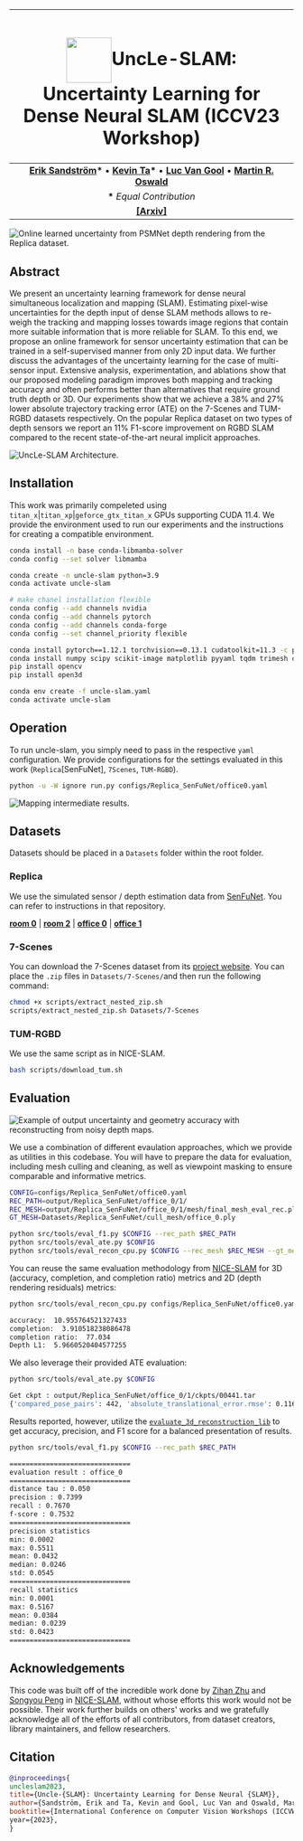 

| <h1 align="center"><img src="media/UncLe-SLAM-logo.png" width="80" style="display: inline-block; margin: 0 auto; vertical-align: middle">UncLe-SLAM: Uncertainty Learning for Dense Neural SLAM (ICCV23 Workshop)</h1> |
|:-:|
| **[Erik Sandström](https://scholar.google.com/citations?hl=en&user=phiETm4AAAAJ)\*** • **[Kevin Ta](https://kevinta.dev/)\*** • **[Luc Van Gool](https://scholar.google.com/citations?hl=en&user=TwMib_QAAAAJ)** • **[Martin R. Oswald](https://scholar.google.com/citations?user=biytQP8AAAAJ&hl=en&oi=ao)** | 
| **\*** *Equal Contribution* |
| [**[Arxiv]**](https://arxiv.org/abs/2306.11048) |

![Online learned uncertainty from PSMNet depth rendering from the Replica dataset.](media/predicted-uncertainty.gif "UncLe-SLAM Learned Uncertainty Example")

## Abstract

We present an uncertainty learning framework for dense neural simultaneous localization and mapping (SLAM). Estimating pixel-wise uncertainties for the depth input of dense SLAM methods allows to re-weigh the tracking and mapping losses towards image regions that contain more suitable information that is more reliable for SLAM. To this end, we propose an online framework for sensor uncertainty estimation that can be trained in a self-supervised manner from only 2D input data. We further discuss the advantages of the uncertainty learning for the case of multi-sensor input. Extensive analysis, experimentation, and ablations show that our proposed modeling paradigm improves both mapping and tracking accuracy and often performs better than alternatives that require ground truth depth or 3D. Our experiments show that we achieve a 38% and 27% lower absolute trajectory tracking error (ATE) on the 7-Scenes and TUM-RGBD datasets respectively. On the popular Replica dataset on two types of depth sensors we report an 11% F1-score improvement on RGBD SLAM compared to the recent state-of-the-art neural implicit approaches. 

![UncLe-SLAM Architecture.](media/architecture.png "UncLe-SLAM Architecture")

## Installation

This work was primarily compeleted using `titan_x`|`titan_xp`|`geforce_gtx_titan_x` GPUs supporting CUDA 11.4. We provide the environment used to run our experiments and the instructions for creating a compatible environment.

```bash
conda install -n base conda-libmamba-solver
conda config --set solver libmamba

conda create -n uncle-slam python=3.9
conda activate uncle-slam

# make chanel installation flexible
conda config --add channels nvidia
conda config --add channels pytorch
conda config --add channels conda-forge
conda config --set channel_priority flexible

conda install pytorch==1.12.1 torchvision==0.13.1 cudatoolkit=11.3 -c pytorch
conda install numpy scipy scikit-image matplotlib pyyaml tqdm trimesh colorama rtree
pip install opencv
pip install open3d 
```

```bash
conda env create -f uncle-slam.yaml
conda activate uncle-slam
```

## Operation

To run uncle-slam, you simply need to pass in the respective `yaml` configuration. We provide configurations for the settings evaluated in this work (`Replica`[SenFuNet], `7Scenes`, `TUM-RGBD`).

```bash
python -u -W ignore run.py configs/Replica_SenFuNet/office0.yaml
```

![Mapping intermediate results.](media/mapping-output.gif "Mapping intermediate results.")

## Datasets

Datasets should be placed in a `Datasets` folder within the root folder.

### Replica

We use the simulated sensor / depth estimation data from [SenFuNet](https://github.com/eriksandstroem/SenFuNet). You can refer to instructions in that repository.

 [**room 0**](https://data.vision.ee.ethz.ch/esandstroem/replica/room_0.tar) | [**room 2**](https://data.vision.ee.ethz.ch/esandstroem/replica/room_2.tar) | [**office 0**](https://data.vision.ee.ethz.ch/esandstroem/replica/office_0.tar) | [**office 1**](https://data.vision.ee.ethz.ch/esandstroem/replica/office_1.tar)

### 7-Scenes

You can download the 7-Scenes dataset from its [project website](https://www.microsoft.com/en-us/research/project/rgb-d-dataset-7-scenes/). You can place the `.zip` files in `Datasets/7-Scenes/`and then run the following command:

```bash
chmod +x scripts/extract_nested_zip.sh
scripts/extract_nested_zip.sh Datasets/7-Scenes
```

### TUM-RGBD

We use the same script as in NICE-SLAM.

```bash
bash scripts/download_tum.sh
```

## Evaluation

![Example of output uncertainty and geometry accuracy with reconstructing from noisy depth maps.](media/mesh-errors.jpg "Outputs from noisy depth map reconstruction")

We use a combination of different evaulation approaches, which we provide as utilities in this codebase. You will have to prepare the data for evaluation, including mesh culling and cleaning, as well as viewpoint masking to ensure comparable and informative metrics.

```bash
CONFIG=configs/Replica_SenFuNet/office0.yaml
REC_PATH=output/Replica_SenFuNet/office_0/1/
REC_MESH=output/Replica_SenFuNet/office_0/1/mesh/final_mesh_eval_rec.ply
GT_MESH=Datasets/Replica_SenFuNet/cull_mesh/office_0.ply

python src/tools/eval_f1.py $CONFIG --rec_path $REC_PATH
python src/tools/eval_ate.py $CONFIG
python src/tools/eval_recon_cpu.py $CONFIG --rec_mesh $REC_MESH --gt_mesh $GT_MESH -3d -2d
```

You can reuse the same evaluation methodology from [NICE-SLAM](https://github.com/cvg/nice-slam/) for 3D (accuracy, completion, and completion ratio) metrics and 2D (depth rendering residuals) metrics:

```bash
python src/tools/eval_recon_cpu.py configs/Replica_SenFuNet/office0.yaml --rec_mesh output/Replica_SenFuNet/office_0/1/mesh/final_mesh_eval_rec.ply --gt_mesh Datasets/Replica/cull_mesh/office0.ply -3d -2d

accuracy:  10.955764521327433
completion:  3.910518238086478
completion ratio:  77.034
Depth L1:  5.9660520404577255
```

We also leverage their provided ATE evaluation:

```bash
python src/tools/eval_ate.py $CONFIG

Get ckpt : output/Replica_SenFuNet/office_0/1/ckpts/00441.tar
{'compared_pose_pairs': 442, 'absolute_translational_error.rmse': 0.11628699235386263, 'absolute_translational_error.mean': 0.10003707770662722, 'absolute_translational_error.median': 0.08596961841617533, 'absolute_translational_error.std': 0.05928952415583667, 'absolute_translational_error.min': 0.0, 'absolute_translational_error.max': 0.24728239693637982}
```

Results reported, however, utilize the [`evaluate_3d_reconstruction_lib`](https://github.com/eriksandstroem/evaluate_3d_reconstruction_lib/) to get accuracy, precision, and F1 score for a balanced presentation of results.

```bash
python src/tools/eval_f1.py $CONFIG --rec_path $REC_PATH

==============================
evaluation result : office_0
==============================
distance tau : 0.050
precision : 0.7399
recall : 0.7670
f-score : 0.7532
==============================
precision statistics
min: 0.0002
max: 0.5511
mean: 0.0432
median: 0.0246
std: 0.0545
==============================
recall statistics
min: 0.0001
max: 0.5167
mean: 0.0384
median: 0.0239
std: 0.0423
==============================
```

## Acknowledgements

This code was built off of the incredible work done by [Zihan Zhu](https://zzh2000.github.io/) and [Songyou Peng](https://pengsongyou.github.io/) in [NICE-SLAM](https://github.com/cvg/nice-slam/), without whose efforts this work would not be possible. Their work further builds on others' works and we gratefully acknowledge all of the efforts of all contributors, from dataset creators, library maintainers, and fellow researchers.

## Citation

```bibtex
@inproceedings{
uncleslam2023,
title={Uncle-{SLAM}: Uncertainty Learning for Dense Neural {SLAM}},
author={Sandström, Erik and Ta, Kevin and Gool, Luc Van and Oswald, Martin R.},
booktitle={International Conference on Computer Vision Workshops (ICCVW),
year={2023},
}
```

